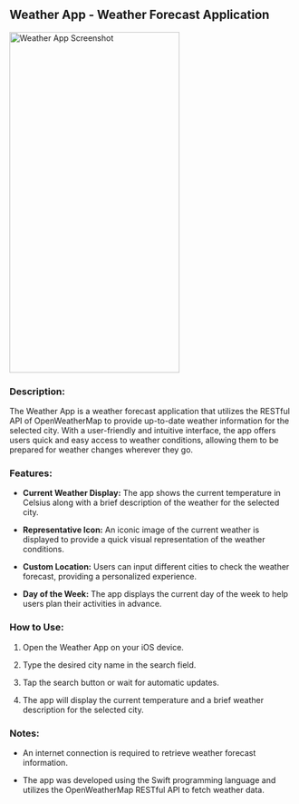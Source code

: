 ## Weather App - Weather Forecast Application

<img src="https://github.com/mtsfreitas/WeatherRESTful/assets/21324690/01ae0687-5496-46c9-9ff1-413824bde638" width="300" height="600" alt="Weather App Screenshot">

### Description:

The Weather App is a weather forecast application that utilizes the RESTful API of OpenWeatherMap to provide up-to-date weather information for the selected city. With a user-friendly and intuitive interface, the app offers users quick and easy access to weather conditions, allowing them to be prepared for weather changes wherever they go.

### Features:

- **Current Weather Display:** The app shows the current temperature in Celsius along with a brief description of the weather for the selected city.

- **Representative Icon:** An iconic image of the current weather is displayed to provide a quick visual representation of the weather conditions.

- **Custom Location:** Users can input different cities to check the weather forecast, providing a personalized experience.

- **Day of the Week:** The app displays the current day of the week to help users plan their activities in advance.

### How to Use:

1. Open the Weather App on your iOS device.

2. Type the desired city name in the search field.

3. Tap the search button or wait for automatic updates.

4. The app will display the current temperature and a brief weather description for the selected city.

### Notes:

- An internet connection is required to retrieve weather forecast information.

- The app was developed using the Swift programming language and utilizes the OpenWeatherMap RESTful API to fetch weather data.
